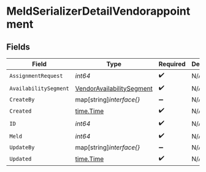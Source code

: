 # MeldSerializerDetailVendorappointment


## Fields

| Field                                                                         | Type                                                                          | Required                                                                      | Description                                                                   |
| ----------------------------------------------------------------------------- | ----------------------------------------------------------------------------- | ----------------------------------------------------------------------------- | ----------------------------------------------------------------------------- |
| `AssignmentRequest`                                                           | *int64*                                                                       | :heavy_check_mark:                                                            | N/A                                                                           |
| `AvailabilitySegment`                                                         | [VendorAvailabilitySegment](../../models/shared/vendoravailabilitysegment.md) | :heavy_check_mark:                                                            | N/A                                                                           |
| `CreateBy`                                                                    | map[string]*interface{}*                                                      | :heavy_minus_sign:                                                            | N/A                                                                           |
| `Created`                                                                     | [time.Time](https://pkg.go.dev/time#Time)                                     | :heavy_check_mark:                                                            | N/A                                                                           |
| `ID`                                                                          | *int64*                                                                       | :heavy_check_mark:                                                            | N/A                                                                           |
| `Meld`                                                                        | *int64*                                                                       | :heavy_check_mark:                                                            | N/A                                                                           |
| `UpdateBy`                                                                    | map[string]*interface{}*                                                      | :heavy_minus_sign:                                                            | N/A                                                                           |
| `Updated`                                                                     | [time.Time](https://pkg.go.dev/time#Time)                                     | :heavy_check_mark:                                                            | N/A                                                                           |